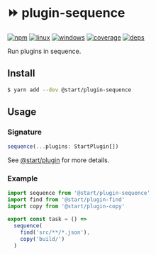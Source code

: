 # ⏩ plugin-sequence

[![npm](https://img.shields.io/npm/v/@start/plugin-sequence.svg?style=flat-square)](https://www.npmjs.com/package/@start/plugin-sequence) [![linux](https://img.shields.io/travis/deepsweet/start/master.svg?label=linux&style=flat-square)](https://travis-ci.org/deepsweet/start) [![windows](https://img.shields.io/appveyor/ci/deepsweet/start/master.svg?label=windows&style=flat-square)](https://ci.appveyor.com/project/deepsweet/start) [![coverage](https://img.shields.io/codecov/c/github/deepsweet/start/master.svg?style=flat-square)](https://codecov.io/github/deepsweet/start) [![deps](https://david-dm.org/deepsweet/start.svg?path=packages/plugin-sequence&style=flat-square)](https://david-dm.org/deepsweet/start?path=packages/plugin-sequence)

Run plugins in sequence.

## Install

```sh
$ yarn add --dev @start/plugin-sequence
```

## Usage

### Signature

```ts
sequence(...plugins: StartPlugin[])
```

See [@start/plugin](https://github.com/deepsweet/start/tree/master/packages/plugin) for more details.

### Example

```js
import sequence from '@start/plugin-sequence'
import find from '@start/plugin-find'
import copy from '@start/plugin-copy'

export const task = () =>
  sequence(
    find('src/**/*.json'),
    copy('build/')
  )
```
